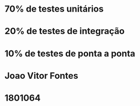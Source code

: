 # 70% de testes unitários
# 20% de testes de integração
# 10% de testes de ponta a ponta

# Joao Vitor Fontes
# 1801064
